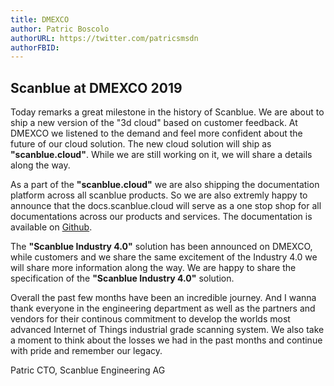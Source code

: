 ```yaml
---
title: DMEXCO
author: Patric Boscolo
authorURL: https://twitter.com/patricsmsdn
authorFBID: 
---
```


## Scanblue at DMEXCO 2019

<!--truncate-->

Today remarks a great milestone in the history of Scanblue. We are about to ship a new version of the "3d cloud" based on customer feedback. At DMEXCO we listened to the demand and feel more confident about the future of our cloud solution. The new cloud solution will ship as **"scanblue.cloud"**. While we are still working on it, we will share a details along the way.

As a part of the **"scanblue.cloud"** we are also shipping the documentation platform across all scanblue products. So we are also extremly happy to announce that the docs.scanblue.cloud will serve as a one stop shop for all documentations across our products and services. The documentation is available on [Github](https://github.com/scanblue-engineering-ag/docs).

The **"Scanblue Industry 4.0"** solution has been announced on DMEXCO, while customers and we share the same excitement of the Industry 4.0 we will share more information along the way. We are happy to share the specification of the **"Scanblue Industry 4.0"** solution. 

Overall the past few months have been an incredible journey. And I wanna thank everyone in the engineering department as well as the partners and vendors for their continous commitment to develop the worlds most advanced Internet of Things industrial grade scanning system. We also take a moment to think about the losses we had in the past months and continue with pride and remember our legacy. 

Patric 
CTO, Scanblue Engineering AG
